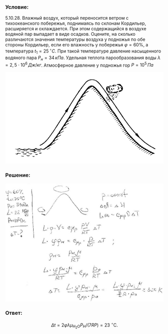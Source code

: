 ###  Условие:

$5.10.28.$ Влажный воздух, который переносится ветром с тихоокеанского побережья, поднимаясь по склонам Кордильер, расширяется и охлаждается. При этом содержащийся в воздухе водяной пар выпадает в виде осадков. Оцените, на сколько различаются значения температуры воздуха у подножья по обе стороны Кордильер, если его влажность у побережья $\varphi = 60 \%$, а температура $t_1 = 25 \,^{\circ}C$. При такой температуре давление насыщенного водяного пара $P_н = 34 \,кПа$. Удельная теплота парообразования воды $λ = 2{,}5 \cdot 10^6 \,Дж/кг$. Атмосферное давление у подножья гор $P = 10^5 \,Па$

![К задаче $5.10.28$|682x394, 45%](../../img/5.10.28/5.10.28.png)

###  Решение:

![|640x476, 67%](../../img/5.10.28/1.jpg)

###  Ответ:

$$
\Delta t=2\varphi\lambda\mu_{\mathrm{H}_{2}\mathrm{O}}P_{\mathrm{H}}/(7RP)=23~^{\circ}\mathrm{C}.
$$
